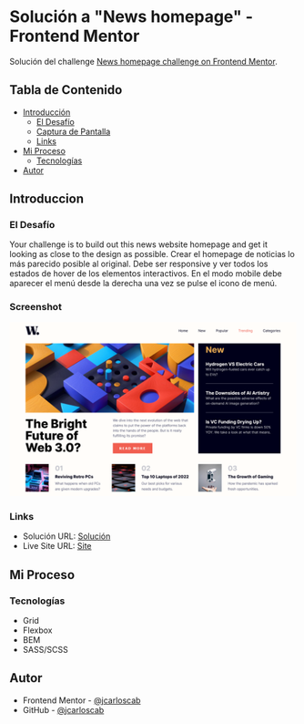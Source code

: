 # Solución a "News homepage" - Frontend Mentor

Solución del challenge [News homepage challenge on Frontend Mentor](https://www.frontendmentor.io/challenges/news-homepage-H6SWTa1MFl).

## Tabla de Contenido

- [Introducción](#introduccion)
  - [El Desafío](#el-desafio)
  - [Captura de Pantalla](#captura-de-pantalla)
  - [Links](#links)
- [Mi Proceso](#mi-proceso)
  - [Tecnologías](#tecnologías)
- [Autor](#autor)

## Introduccion

### El Desafío

Your challenge is to build out this news website homepage and get it looking as close to the design as possible.
Crear el homepage de noticias lo más parecido posible al original. Debe ser responsive y ver todos los estados de hover de los elementos interactivos. En el modo mobile debe aparecer el menú desde la derecha una vez se pulse el icono de menú.

### Screenshot

![](./assets/images/Screenshot.png)

### Links

- Solución URL: [Solución]()
- Live Site URL: [Site]()

## Mi Proceso

### Tecnologías

- Grid
- Flexbox
- BEM
- SASS/SCSS

## Autor

- Frontend Mentor - [@jcarloscab](https://www.frontendmentor.io/profile/jcarloscab)
- GitHub - [@jcarloscab](https://github.com/jcarloscab)
